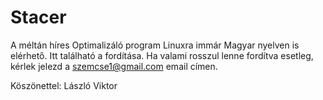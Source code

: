 # Stacer
A méltán híres Optimalizáló program Linuxra immár Magyar nyelven is elérhető. Itt található a fordítása.
Ha valami rosszul lenne fordítva esetleg, kérlek jelezd a szemcse1@gmail.com email címen.

Köszönettel: László Viktor
